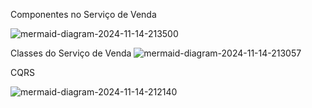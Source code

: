 Componentes no Serviço de Venda

![mermaid-diagram-2024-11-14-213500](https://github.com/user-attachments/assets/e9899d88-cc6c-47f2-9577-bbbf72dc9fb2)




Classes do Serviço de Venda
![mermaid-diagram-2024-11-14-213057](https://github.com/user-attachments/assets/da044252-1e49-403b-97c7-1d05a7a85a5d)


CQRS

![mermaid-diagram-2024-11-14-212140](https://github.com/user-attachments/assets/f69b2b76-0bbb-4d57-a917-729398f1d8d4)

